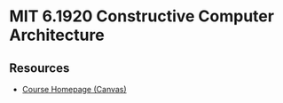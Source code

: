 # MIT 6.1920 Constructive Computer Architecture

## Resources
- [Course Homepage (Canvas)](https://canvas.mit.edu/courses/25337)
